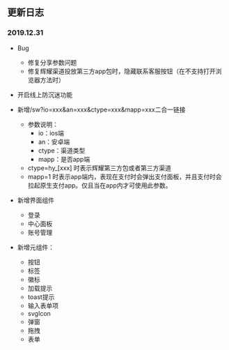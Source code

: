 ## 更新日志

### 2019.12.31
- Bug
  - 修复分享参数问题
  - 修复辉耀渠道投放第三方app包时，隐藏联系客服按钮（在不支持打开浏览器方法时）
  
- 开启线上防沉迷功能
- 新增/sw?io=xxx&an=xxx&ctype=xxx&mapp=xxx二合一链接
  - 参数说明：
    - io：ios端
    - an：安卓端
    - ctype：渠道类型
    - mapp：是否app端
  - ctype=hy_[xxx] 时表示辉耀第三方包或者第三方渠道
  - mapp=1 时表示app端内，表现在支付时会弹出支付面板，并且支付时会拉起原生支付app。仅且当在app内才可使用此参数。
- 新增界面组件
  - 登录
  - 中心面板
  - 账号管理
- 新增元组件：
  - 按钮
  - 标签
  - 徽标
  - 加载提示
  - toast提示
  - 输入表单项
  - svgIcon
  - 弹窗
  - 拖拽
  - 表单